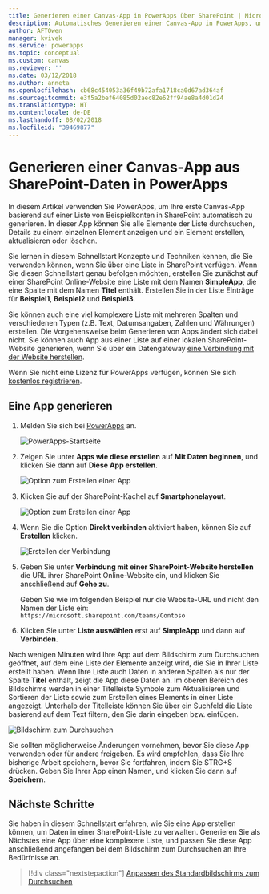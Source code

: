 ```yaml
---
title: Generieren einer Canvas-App in PowerApps über SharePoint | Microsoft-Dokumentation
description: Automatisches Generieren einer Canvas-App in PowerApps, um Daten in einer SharePoint-Liste zu verwalten
author: AFTOwen
manager: kvivek
ms.service: powerapps
ms.topic: conceptual
ms.custom: canvas
ms.reviewer: ''
ms.date: 03/12/2018
ms.author: anneta
ms.openlocfilehash: cb68c454053a36f49b72afa1718ca0d67ad364af
ms.sourcegitcommit: e3f5a2bef64085d02aec82e62ff94ae8a4d01d24
ms.translationtype: HT
ms.contentlocale: de-DE
ms.lasthandoff: 08/02/2018
ms.locfileid: "39469877"
---
```

# <a name="generate-a-canvas-app-in-powerapps-from-sharepoint-data"></a>Generieren einer Canvas-App aus SharePoint-Daten in PowerApps

In diesem Artikel verwenden Sie PowerApps, um Ihre erste Canvas-App basierend auf einer Liste von Beispielkonten in SharePoint automatisch zu generieren. In dieser App können Sie alle Elemente der Liste durchsuchen, Details zu einem einzelnen Element anzeigen und ein Element erstellen, aktualisieren oder löschen.

Sie lernen in diesem Schnellstart Konzepte und Techniken kennen, die Sie verwenden können, wenn Sie über eine Liste in SharePoint verfügen. Wenn Sie diesen Schnellstart genau befolgen möchten, erstellen Sie zunächst auf einer SharePoint Online-Website eine Liste mit dem Namen **SimpleApp**, die eine Spalte mit dem Namen **Titel** enthält. Erstellen Sie in der Liste Einträge für **Beispiel1**, **Beispiel2** und **Beispiel3**.

Sie können auch eine viel komplexere Liste mit mehreren Spalten und verschiedenen Typen (z.B. Text, Datumsangaben, Zahlen und Währungen) erstellen. Die Vorgehensweise beim Generieren von Apps ändert sich dabei nicht. Sie können auch App aus einer Liste auf einer lokalen SharePoint-Website generieren, wenn Sie über ein Datengateway [eine Verbindung mit der Website herstellen](connect-to-sharepoint.md).

Wenn Sie nicht eine Lizenz für PowerApps verfügen, können Sie sich [kostenlos registrieren](../signup-for-powerapps.md).

## <a name="generate-an-app"></a>Eine App generieren
1. Melden Sie sich bei [PowerApps](https://web.powerapps.com?utm_source=padocs&utm_medium=linkinadoc&utm_campaign=referralsfromdoc) an.

    ![PowerApps-Startseite](./media/app-from-sharepoint/sign-in.png)

1. Zeigen Sie unter **Apps wie diese erstellen** auf **Mit Daten beginnen**, und klicken Sie dann auf **Diese App erstellen**.

    ![Option zum Erstellen einer App](./media/app-from-sharepoint/make-this-app.png)

1. Klicken Sie auf der SharePoint-Kachel auf **Smartphonelayout**.

    ![Option zum Erstellen einer App](./media/app-from-sharepoint/sharepoint-tile.png)

1. Wenn Sie die Option **Direkt verbinden** aktiviert haben, können Sie auf **Erstellen** klicken.

    ![Erstellen der Verbindung](./media/app-from-sharepoint/create-connection.png)

1. Geben Sie unter **Verbindung mit einer SharePoint-Website herstellen** die URL ihrer SharePoint Online-Website ein, und klicken Sie anschließend auf **Gehe zu**.

    Geben Sie wie im folgenden Beispiel nur die Website-URL und nicht den Namen der Liste ein:<br>`https://microsoft.sharepoint.com/teams/Contoso`

1. Klicken Sie unter **Liste auswählen** erst auf **SimpleApp** und dann auf **Verbinden**.

Nach wenigen Minuten wird Ihre App auf dem Bildschirm zum Durchsuchen geöffnet, auf dem eine Liste der Elemente anzeigt wird, die Sie in Ihrer Liste erstellt haben. Wenn Ihre Liste auch Daten in anderen Spalten als nur der Spalte **Titel** enthält, zeigt die App diese Daten an. Im oberen Bereich des Bildschirms werden in einer Titelleiste Symbole zum Aktualisieren und Sortieren der Liste sowie zum Erstellen eines Elements in einer Liste angezeigt. Unterhalb der Titelleiste können Sie über ein Suchfeld die Liste basierend auf dem Text filtern, den Sie darin eingeben bzw. einfügen. 

![Bildschirm zum Durchsuchen](./media/app-from-sharepoint/browse-screen.png)

Sie sollten möglicherweise Änderungen vornehmen, bevor Sie diese App verwenden oder für andere freigeben. Es wird empfohlen, dass Sie Ihre bisherige Arbeit speichern, bevor Sie fortfahren, indem Sie STRG+S drücken. Geben Sie Ihrer App einen Namen, und klicken Sie dann auf **Speichern**.

## <a name="next-steps"></a>Nächste Schritte
Sie haben in diesem Schnellstart erfahren, wie Sie eine App erstellen können, um Daten in einer SharePoint-Liste zu verwalten. Generieren Sie als Nächstes eine App über eine komplexere Liste, und passen Sie diese App anschließend angefangen bei dem Bildschirm zum Durchsuchen an Ihre Bedürfnisse an.

> [!div class="nextstepaction"]
> [Anpassen des Standardbildschirms zum Durchsuchen](customize-layout-sharepoint.md)